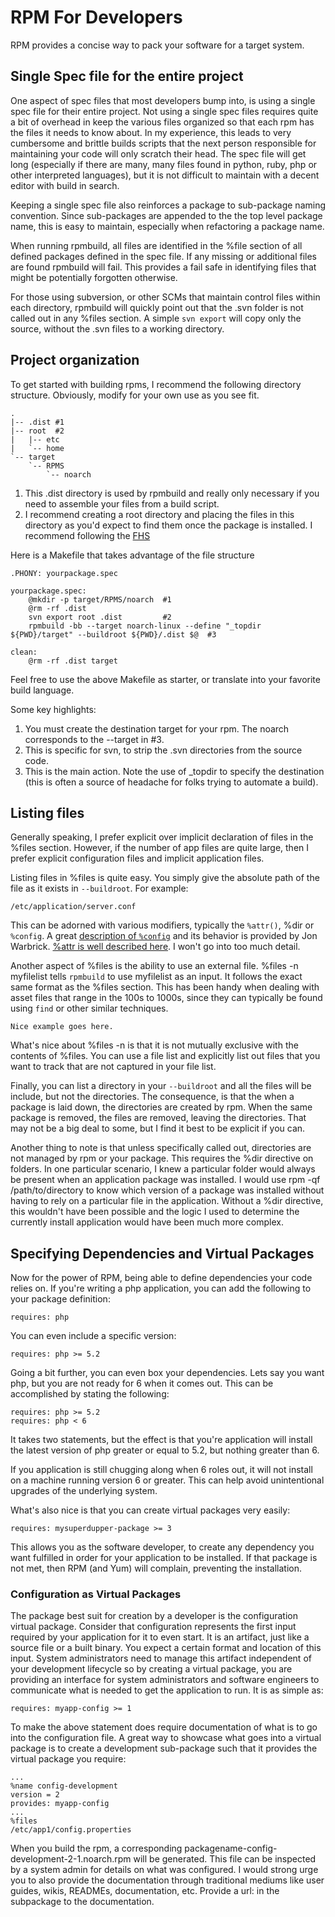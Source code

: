 
# RPM For Developers

RPM provides a concise way to pack your software for a target system.

## Single Spec file for the entire project

One aspect of spec files that most developers bump into, is using a single spec file for their entire project.  Not using a single spec files requires quite a bit of overhead in keep the various files organized so that each rpm has the files it needs to know about.  In my experience, this leads to very cumbersome and brittle builds scripts that the next person responsible for maintaining your code will only scratch their head.  The spec file will get long (especially if there are many, many files found in python, ruby, php or other interpreted languages), but it is not difficult to maintain with a decent editor with build in search.

Keeping a single spec file also reinforces a package to sub-package naming convention.  Since sub-packages are appended to the the top level package name, this is easy to maintain, especially when refactoring a package name.

When running rpmbuild, all files are identified in the %file section of all defined packages defined in the spec file.  If any missing or additional files are found rpmbuild will fail.  This provides a fail safe in identifying files that might be potentially forgotten otherwise.

For those using subversion, or other SCMs that maintain control files within each directory, rpmbuild will quickly point out that the .svn folder is not called out in any %files section.  A simple `svn export` will copy only the source, without the .svn files to a working directory.

## Project organization

To get started with building rpms, I recommend the following directory structure.  Obviously, modify for your own use as you see fit.

    .
    |-- .dist #1
    |-- root  #2
    |   |-- etc
    |   `-- home
    `-- target
        `-- RPMS
            `-- noarch


1. This .dist directory is used by rpmbuild and really only necessary if you need to assemble your files from a build script.
2. I recommend creating a root directory and placing the files in this directory as you'd expect to find them once the package is installed.  I recommend following the [FHS][1]

[1]: http://www.pathname.com/fhs/pub/fhs-2.3.html

Here is a Makefile that takes advantage of the file structure

    .PHONY: yourpackage.spec

    yourpackage.spec:
    	@mkdir -p target/RPMS/noarch  #1
    	@rm -rf .dist
    	svn export root .dist         #2
    	rpmbuild -bb --target noarch-linux --define "_topdir ${PWD}/target" --buildroot ${PWD}/.dist $@  #3

    clean:
    	@rm -rf .dist target

Feel free to use the above Makefile as starter, or translate into your favorite build language.

Some key highlights:

1. You must create the destination target for your rpm.  The noarch corresponds to the --target in #3. 
2. This is specific for svn, to strip the .svn directories from the source code.
3. This is the main action.  Note the use of _topdir to specify the destination (this is often a source of headache for folks trying to automate a build).

## Listing files

Generally speaking, I prefer explicit over implicit declaration of files in the %files section.  However, if the number of app files are quite large, then I prefer explicit configuration files and implicit application files.

Listing files in %files is quite easy.  You simply give the absolute path of the file as it exists in `--buildroot`.  For example:

    /etc/application/server.conf
    
This can be adorned with various modifiers, typically the `%attr()`, %dir or `%config`.  A great [description of `%config`][config-defn] and its behavior is provided by Jon Warbrick.  [%attr is well described here][attr-defn].  I won't go into too much detail.

[config-defn]: http://www-uxsup.csx.cam.ac.uk/~jw35/docs/rpm_config.html
[attr-defn]: http://www.rpm.org/max-rpm/s1-rpm-inside-files-list-directives.html

Another aspect of %files is the ability to use an external file.  %files -n myfilelist tells `rpmbuild` to use myfilelist as an input.  It follows the exact same format as the %files section.  This has been handy when dealing with asset files that range in the 100s to 1000s, since they can typically be found using `find` or other similar techniques.

    Nice example goes here.

What's nice about %files -n is that it is not mutually exclusive with the contents of %files.  You can use a file list and explicitly list out files that you want to track that are not captured in your file list.

Finally, you can list a directory in your `--buildroot` and all the files will be include, but not the directories.  The consequence, is that the when a package is laid down, the directories are created by rpm.  When the same package is removed, the files are removed, leaving the directories.  That may not be a big deal to some, but I find it best to be explicit if you can.

Another thing to note is that unless specifically called out, directories are not managed by rpm or your package.  This requires the %dir directive on folders.  In one particular scenario, I knew a particular folder would always be present when an application package was installed.  I would use rpm -qf /path/to/directory to know which version of a package was installed without having to rely on a particular file in the application.  Without a %dir directive, this wouldn't have been possible and the logic I used to determine the currently install application would have been much more complex.

## Specifying Dependencies and Virtual Packages

Now for the power of RPM, being able to define dependencies your code relies on.  If you're writing a php application, you can add the following to your package definition:

    requires: php
    
You can even include a specific version:

    requires: php >= 5.2
    
Going a bit further, you can even box your dependencies.  Lets say you want php, but you are not ready for 6 when it comes out.  This can be accomplished by stating the following:

    requires: php >= 5.2
    requires: php < 6
    
It takes two statements, but the effect is that you're application will install the latest version of php greater or equal to 5.2, but nothing greater than 6.  

If you application is still chugging along when 6 roles out, it will not install on a machine running version 6 or greater.  This can help avoid unintentional upgrades of the underlying system.

What's also nice is that you can create virtual packages very easily:

    requires: mysuperdupper-package >= 3
    
This allows you as the software developer, to create any dependency you want fulfilled in order for your application to be installed.  If that package is not met, then RPM (and Yum) will complain, preventing the installation.

### Configuration as Virtual Packages

The package best suit for creation by a developer is the configuration virtual package.  Consider that configuration represents the first input required by your application for it to even start.  It is an artifact, just like a source file or a built binary.  You expect a certain format and location of this input.  System administrators need to manage this artifact independent of your development lifecycle so by creating a virtual package, you are providing an interface for system administrators and software engineers to communicate what is needed to get the application to run.  It is as simple as:

    requires: myapp-config >= 1
    
To make the above statement does require documentation of what is to go into the configuration file.  A great way to showcase what goes into a virtual package is to create a development sub-package such that it provides the virtual package you require:
    
    ...
    %name config-development
    version = 2
    provides: myapp-config
    ...
    %files
    /etc/app1/config.properties
    
When you build the rpm, a corresponding packagename-config-development-2-1.noarch.rpm will be generated.  This file can be inspected by a system admin for details on what was configured.  I would strong urge you to also provide the documentation through traditional mediums like user guides, wikis, READMEs, documentation, etc.  Provide a url: in the subpackage to the documentation.


